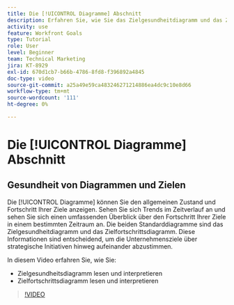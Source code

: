 ```yaml
---
title: Die [!UICONTROL Diagramme] Abschnitt
description: Erfahren Sie, wie Sie das Zielgesundheitdiagramm und das Zielfortschrittsdiagramm in [!DNL Goals] lesen und interpretieren.
activity: use
feature: Workfront Goals
type: Tutorial
role: User
level: Beginner
team: Technical Marketing
jira: KT-8929
exl-id: 670d1cb7-b66b-4786-8fd8-f396892a4845
doc-type: video
source-git-commit: a25a49e59ca483246271214886ea4dc9c10e8d66
workflow-type: tm+mt
source-wordcount: '111'
ht-degree: 0%

---
```


# Die [!UICONTROL Diagramme] Abschnitt

## Gesundheit von Diagrammen und Zielen

Die [!UICONTROL Diagramme] können Sie den allgemeinen Zustand und Fortschritt Ihrer Ziele anzeigen. Sehen Sie sich Trends im Zeitverlauf an und sehen Sie sich einen umfassenden Überblick über den Fortschritt Ihrer Ziele in einem bestimmten Zeitraum an. Die beiden Standarddiagramme sind das Zielgesundheitdiagramm und das Zielfortschrittsdiagramm. Diese Informationen sind entscheidend, um die Unternehmensziele über strategische Initiativen hinweg aufeinander abzustimmen.

In diesem Video erfahren Sie, wie Sie:

* Zielgesundheitsdiagramm lesen und interpretieren
* Zielfortschrittsdiagramm lesen und interpretieren

>[!VIDEO](https://video.tv.adobe.com/v/335201/?quality=12&learn=on)
